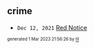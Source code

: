 ## crime


* <code>Dec 12, 2021</code> [Red Notice](2021-12-15T21-11-09-red-notice.md)

<sup><sub>generated 1 Mar 2023 21:56:26 by <a href='https://github.com/senorprogrammer/til'>til</a></sub></sup>
